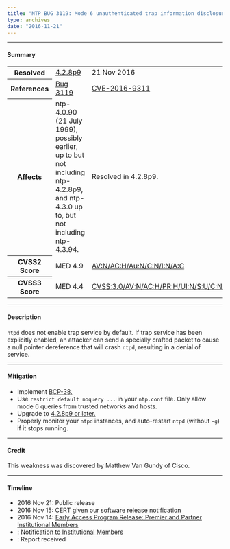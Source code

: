 ```yaml
---
title: "NTP BUG 3119: Mode 6 unauthenticated trap information disclosure and DDoS vector"
type: archives
date: "2016-11-21"
---
```


* * *

#### Summary

<table>
  <tbody>
	<tr>
		<th><b>Resolved</b></th>
		<td><a href="/support/securitynotice/4_2_8p9-release-announcement/">4.2.8p9</a></td>
		<td>21 Nov 2016</td>
	</tr>
	<tr>
		<th><b>References</b></th>
		<td><a href="https://bugs.ntp.org/show_bug.cgi?id=3119">Bug 3119</a></td>
		<td><a href="https://nvd.nist.gov/vuln/detail/CVE-2016-9311/">CVE-2016-9311</a></td>
	</tr>
	<tr>
		<th><b>Affects</b></th>
		<td>ntp-4.0.90 (21 July 1999), possibly earlier, up to but not<br> including ntp-4.2.8p9, and ntp-4.3.0 up to, but not including ntp-4.3.94.</td>
		<td>Resolved in 4.2.8p9.</td>
	</tr>
	<tr>
		<th><b>CVSS2 Score</b></th>
		<td>MED 4.9</td>
		<td><a href="https://nvd.nist.gov/cvss.cfm?calculator&version=2&vector=(AV:N/AC:H/Au:S/C:N/I:N/A:C)">AV:N/AC:H/Au:N/C:N/I:N/A:C</a></td>
	</tr>
	<tr>
		<th><b>CVSS3 Score<b></th>
		<td>MED 4.4</td>
		<td><a href="https://www.first.org/cvss/calculator/3.0#CVSS:3.0/AV:N/AC:H/PR:H/UI:N/S:U/C:N/I:N/A:H">CVSS:3.0/AV:N/AC:H/PR:H/UI:N/S:U/C:N/I:N/A:H</a></td>
	</tr>	
  </tbody>	
</table>

* * *
    
#### Description 

`ntpd` does not enable trap service by default. If trap service has been explicitly enabled, an attacker can send a specially crafted packet to cause a null pointer dereference that will crash `ntpd`, resulting in a denial of service.

* * *
    
#### Mitigation

* Implement [BCP-38.](http://www.bcp38.info/index.php/Main_Page)
* Use `restrict default noquery ...` in your `ntp.conf` file. Only allow mode 6 queries from trusted networks and hosts.
* Upgrade to [4.2.8p9 or later.](/downloads/)
* Properly monitor your `ntpd` instances, and auto-restart `ntpd` (without `-g`) if it stops running. 

* * *

#### Credit

This weakness was discovered by Matthew Van Gundy of Cisco.

* * *

#### Timeline

* 2016 Nov 21: Public release
* 2016 Nov 15: CERT given our software release notification 
* 2016 Nov 14: [Early Access Program Release: Premier and Partner Institutional Members](https://www.nwtime.org/membership/benefits/)
* : [Notification to Institutional Members](https://www.nwtime.org/membership/benefits/)
* : Report received